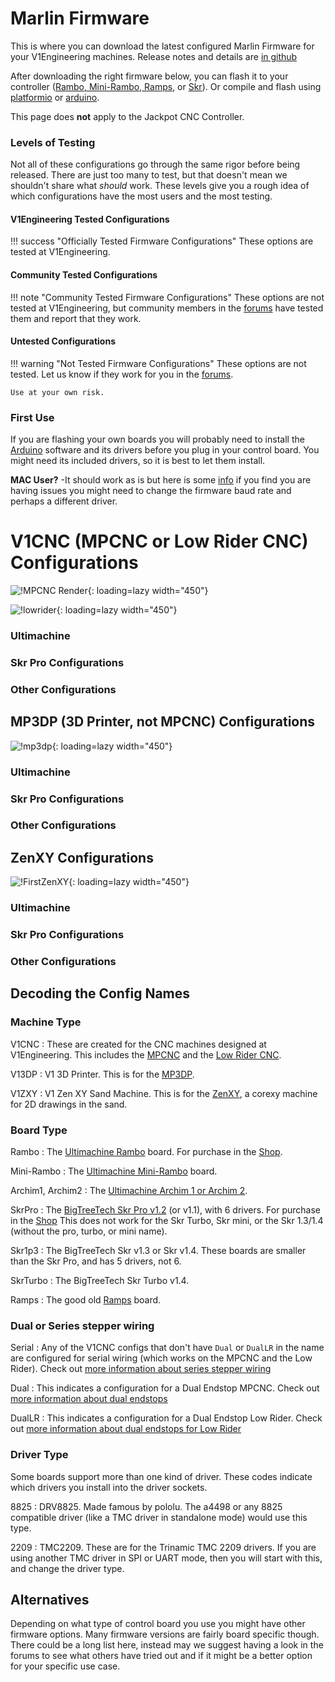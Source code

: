 <script src="https://code.jquery.com/jquery-1.9.1.min.js"></script>

# Marlin Firmware

This is where you can download the latest configured Marlin Firmware for your V1Engineering machines.
Release notes and details are [in github](https://github.com/V1EngineeringInc/MarlinBuilder/releases)

After downloading the right firmware below, you can flash it to your controller ([Rambo, Mini-Rambo,
Ramps](xloader.md), or [Skr](skrpro.md#firmware)). Or compile and flash using
[platformio](../learn/platformio.md) or [arduino](arduino.md).

This page does **not** apply to the Jackpot CNC Controller.

### Levels of Testing

Not all of these configurations go through the same rigor before being released. There are just too
many to test, but that doesn't mean we shouldn't share what *should* work. These levels give you a
rough idea of which configurations have the most users and the most testing.

#### V1Engineering Tested Configurations

!!! success "Officially Tested Firmware Configurations"
    These options are tested at V1Engineering.

#### Community Tested Configurations

!!! note "Community Tested Firmware Configurations"
    These options are not tested at V1Engineering, but community members in the
    [forums](https://forums.v1engineering.com) have tested them and report that they work.

#### Untested Configurations

!!! warning "Not Tested Firmware Configurations"
    These options are not tested. Let us know if they work for you in the [forums](https://forums.v1engineering.com).

    Use at your own risk.

### First Use

If you are flashing your own boards you will probably need to install the [Arduino](https://www.arduino.cc/en/Main/Software) software and its drivers before you plug in your control board. You might need
its included drivers, so it is best to let them install.

**MAC User?** -It should work as is but here is some [info](https://forum.v1e.com/t/cannot-connect-to-ramps-arduino-mac-linux-windows/4066#post-11485) 
if you find you are having issues you might need to change the firmware baud rate and perhaps a different driver.


# V1CNC (MPCNC or Low Rider CNC) Configurations

![!MPCNC Render](../img/old/2020/06/Primo-scaled.jpg){: loading=lazy width="450"}

![!lowrider](../img/old/2018/07/LowRider2-CNC-Render.jpg){: loading=lazy width="450"}

### Ultimachine

<div name="v1cnc-ultimachine"></div>

### Skr Pro Configurations

<div name="v1cnc-skr"></div>

### Other Configurations

<div name="v1cnc-other"></div>

## MP3DP (3D Printer, not MPCNC) Configurations

![!mp3dp](../img/old/2018/01/MVIMG_20180111_1403212.jpg){: loading=lazy width="450"}

### Ultimachine

<div name="v13dp-ultimachine"></div>

### Skr Pro Configurations

<div name="v13dp-skr"></div>

### Other Configurations

<div name="v13dp-other"></div>

## ZenXY Configurations

![!FirstZenXY](../img/old/2021/03/XZXY-V2F-squarer.jpg){: loading=lazy width="450"}

### Ultimachine

<div name="v1zxy-ultimachine"></div>

### Skr Pro Configurations

<div name="v1zxy-skr"></div>

### Other Configurations

<div name="v1zxy-other"></div>

## Decoding the Config Names

### Machine Type

V1CNC
:   These are created for the CNC machines designed at V1Engineering. This includes the
[MPCNC](../mpcnc/intro.md) and the [Low Rider CNC](../lowrider/index.md).

V13DP
:   V1 3D Printer. This is for the [MP3DP](../mp3dp/index.md).

V1ZXY
:   V1 Zen XY Sand Machine. This is for the [ZenXY](../zenxy/index.md), a corexy machine for 2D drawings in the sand.

### Board Type

Rambo
:   The [Ultimachine Rambo](ultimachine.md#rambo-13-14) board. For purchase in the [Shop](https://www.v1e.com/collections/parts/products/rambo-v1-3l).

Mini-Rambo
:   The [Ultimachine Mini-Rambo](ultimachine.md#mini-rambo) board.

Archim1, Archim2
:   The [Ultimachine Archim 1 or Archim 2](ultimachine.md#archim).

SkrPro
:   The [BigTreeTech Skr Pro v1.2](skrpro.md) (or v1.1), with 6 drivers. For purchase in the
[Shop](https://www.v1e.com/collections/parts/products/skr-pro1-2-6x-2209-drivers-tft35-e3-v3)
This does not work for the Skr Turbo, Skr mini, or the Skr 1.3/1.4 (without the pro, turbo, or mini
name).

Skr1p3
:   The BigTreeTech Skr v1.3 or Skr v1.4. These boards are smaller than the Skr Pro, and has 5 drivers, not 6.

SkrTurbo
:   The BigTreeTech Skr Turbo v1.4.

Ramps
:   The good old [Ramps](ramps.md) board.

### Dual or Series stepper wiring

Serial
:   Any of the V1CNC configs that don't have `Dual` or `DualLR` in the name are configured for
serial wiring (which works on the MPCNC and the Low Rider). Check out [more information about series stepper wiring](steppers.md)

Dual
:   This indicates a configuration for a Dual Endstop MPCNC. Check out [more information about dual
endstops](dual-endstops.md)

DualLR
:   This indicates a configuration for a Dual Endstop Low Rider. Check out [more information about
dual endstops for Low Rider](dual-endstops.md)

### Driver Type

Some boards support more than one kind of driver. These codes indicate which drivers you install into the driver sockets.

8825
:   DRV8825. Made famous by pololu. The a4498 or any 8825 compatible driver (like a TMC driver in
standalone mode) would use this type.

2209
:   TMC2209. These are for the Trinamic TMC 2209 drivers. If you are using another TMC driver in SPI
or UART mode, then you will start with this, and change the driver type.

## Alternatives

Depending on what type of control board you use you might have other firmware options. Many firmware
versions are fairly board specific though. There could be a long list here, instead may we suggest
having a look in the forums to see what others have tried out and if it might be a better option for
your specific use case.

<script>

function build_tablerow( configInfo, version ) {
  let row = "<tr>"
  row += "<td><a href='" + configInfo[0] + "'>" + configInfo[1] + "</a></td>"
  row += "<td>" + configInfo[2] + " / " + version + "</td>"
 
  let supportLink = "untested-configurations"
  if (configInfo[3] === "V1Engineering") {
    supportLink = "v1engineering-tested-configurations"
  } else if (configInfo[3] === "community") {
    supportLink = "community-tested-configurations"
  }
  row += "<td><a href='#" + supportLink + "'>" + configInfo[3] + "</a></td>"
  row += "</tr>"
  return row
}

function build_table(entries, version) {

  let table = "<table>"
  table += "<thead> <tr> <th>Config</th> <th>Version</th> <th>Testing</th> </tr> </thead>"
  table += "<tbody>"

  // Build the table row in order of support type.
  $.each(entries, function(i, configInfo) {
    if (configInfo[3] === "V1Engineering") {
      table += build_tablerow(configInfo, version)
    }
  })
  
  $.each(entries, function(i, configInfo) {
    if (configInfo[3] === "community") {
      table += build_tablerow(configInfo, version)
    }
  })
  
  $.each(entries, function(i, configInfo) {
    if (configInfo[3] === "untested") {
      table += build_tablerow(configInfo, version)
    }
  })
  
  table += "</tbody>"
  
  return table
}

// These are the key parts where we define which configs we support in each category.
// Stuff that isn't in these two lists are untested.
const v1engineering_configs = [
  'V13DP_MiniRambo',
  'V1CNC_MiniRambo',
  'V1CNC_Rambo',
  'V1CNC_Rambo_Dual',
  'V1CNC_SkrPro_2209',
  'V1CNC_SkrPro_Dual_2209',
  'V1ZXY_MiniRambo',
]

const community_configs = [
  'V1CNC_Ramps',
  'V1CNC_Rambo_DualLR',
  'V1CNC_SkrPro_DualLR_2209',
  'V1ZXY_Rambo',
]

function update_links() {

  $.getJSON("https://api.github.com/repos/V1EngineeringInc/MarlinBuilder/releases/latest", function(result, status){
 
    let version = "Error"

    v1cnc_ultimachine = []
    v1cnc_skr = []
    v1cnc_other = []
    
    v13dp_ultimachine = []
    v13dp_skr = []
    v13dp_other = []
    
    v1zxy_ultimachine = []
    v1zxy_skr = []
    v1zxy_other = []
    
    $.each(result["assets"], function(i, field){
    
      // This looks something like this: 'https://github.com/V1EngineeringInc/MarlinBuilder/releases/download/509/V1CNC_Rambo_DualLR-2.0.7.2-src.zip'
      const url = field.browser_download_url
      
      // This is the release folder name '509'
      version = /\/([v0-9]+)\//.exec(url)[1]
     
      // This is the zip name 'V1CNC_Rambo_DualLR-2.0.7.2-src.zip'
      const zipName = /[_a-zA-Z-.0-9]*[-src]*\.zip/.exec(url)
      
      // If you want to edit this, try using this online regex editor: https://regex101.com/r/K2eUnz/1
      // This grabs the whole thing again, but this time, group 1 is the config name and group 2 is the marlin version.
      const zipParts = /([_a-zA-Z.0-9]*)-([_a-zA-Z.0-9]*)[-src]*\.zip/.exec(zipName)
      const configType = zipParts[1]
      const marlinVersion = zipParts[2]
      
      // Machine type is like 'V1CNC'
      const machineType = /[A-Z0-9]+/.exec(configType)[0]
     
      let supportType = "untested"
      if (v1engineering_configs.indexOf(configType) > -1) {
        supportType = "V1Engineering"
      } else if (community_configs.indexOf(configType) > -1) {
        supportType = "community"
      }
      
      if ("V1CNC" === machineType) {
        if (/Rambo/.test(configType)) {
          v1cnc_ultimachine.push([url, configType, marlinVersion, supportType])
        } else if (/SkrPro/.test(configType)) {
          v1cnc_skr.push([url, configType, marlinVersion, supportType])
        } else {
          v1cnc_other.push([url, configType, marlinVersion, supportType])
        }
      } else if (("V13DP" === machineType) || ("V13RP" === machineType)) {
        if (/Rambo/.test(configType)) {
          v13dp_ultimachine.push([url, configType, marlinVersion, supportType])
        } else if (/SkrPro/.test(configType)) {
          v13dp_skr.push([url, configType, marlinVersion, supportType])
        } else {
          v13dp_other.push([url, configType, marlinVersion, supportType])
        }
      } else if ("V1ZXY" === machineType) {
        if (/Rambo/.test(configType)) {
          v1zxy_ultimachine.push([url, configType, marlinVersion, supportType])
        } else if (/SkrPro/.test(configType)) {
          v1zxy_skr.push([url, configType, marlinVersion, supportType])
        } else {
          v1zxy_other.push([url, configType, marlinVersion, supportType])
        }
      } else {
        console.log("Unknown machine type")
        console.log(machineType)
      }
      
    });
  
    // Now, actually make the tables
    $("div[name=v1cnc-ultimachine]").append(build_table(v1cnc_ultimachine, version))
    $("div[name=v1cnc-skr]").append(build_table(v1cnc_skr, version))
    $("div[name=v1cnc-other]").append(build_table(v1cnc_other, version))
    $("div[name=v13dp-ultimachine]").append(build_table(v13dp_ultimachine, version))
    $("div[name=v13dp-skr]").append(build_table(v13dp_skr, version))
    $("div[name=v13dp-other]").append(build_table(v13dp_other, version))
    $("div[name=v1zxy-ultimachine]").append(build_table(v1zxy_ultimachine, version))
    $("div[name=v1zxy-skr]").append(build_table(v1zxy_skr, version))
    $("div[name=v1zxy-other]").append(build_table(v1zxy_other, version))
    
  });  
}

// Set these up the first time.
$(window).on('load', function(){
  links = update_links();
});

</script>



